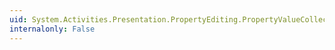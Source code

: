 ```yaml
---
uid: System.Activities.Presentation.PropertyEditing.PropertyValueCollection.RemoveAt(System.Int32)
internalonly: False
---
```

